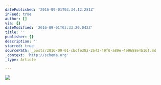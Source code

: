 ```yaml
---
datePublished: '2016-09-01T03:34:12.281Z'
inFeed: true
author: []
via: {}
dateModified: '2016-09-01T03:33:20.042Z'
title: ''
publisher: {}
description: ''
starred: true
sourcePath: _posts/2016-09-01-cbcfe382-2643-49f0-a89e-4e9688e4b16f.md
_context: 'http://schema.org'
_type: Article

---
```

![](https://the-grid-user-content.s3-us-west-2.amazonaws.com/ac41b609-1c1e-49dc-bb32-d0a336189ca1.jpg)